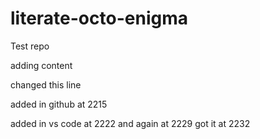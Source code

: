 # literate-octo-enigma
<p>Test repo</p>
<p>adding content</p>
<p>changed this line</p>

added in github at 2215

added in vs code at 2222
and again at 2229
got it at 2232
